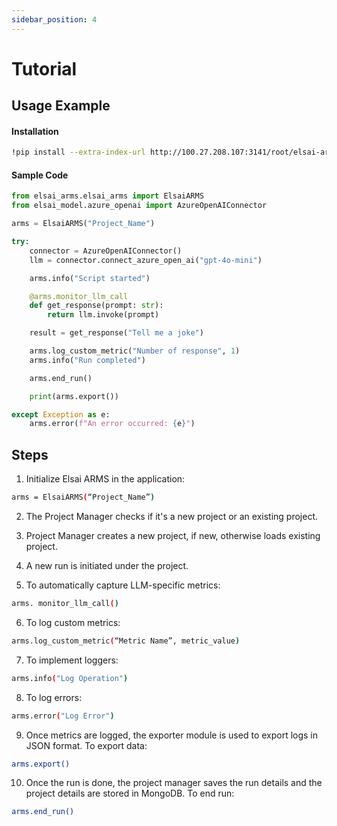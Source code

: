 ```yaml
---
sidebar_position: 4
---
```


# Tutorial

## Usage Example
#### Installation
```bash
!pip install --extra-index-url http://100.27.208.107:3141/root/elsai-arms/+simple/ --trusted-host 100.27.208.107 elsai-arms==0.1.0
```

#### Sample Code
```python
from elsai_arms.elsai_arms import ElsaiARMS
from elsai_model.azure_openai import AzureOpenAIConnector

arms = ElsaiARMS("Project_Name")

try:
    connector = AzureOpenAIConnector()
    llm = connector.connect_azure_open_ai("gpt-4o-mini")

    arms.info("Script started")

    @arms.monitor_llm_call
    def get_response(prompt: str):
        return llm.invoke(prompt)

    result = get_response("Tell me a joke")

    arms.log_custom_metric("Number of response", 1)
    arms.info("Run completed")

    arms.end_run()

    print(arms.export())

except Exception as e:
    arms.error(f"An error occurred: {e}")
```
## Steps
1. Initialize Elsai ARMS in the application: 
```bash
arms = ElsaiARMS(“Project_Name”) 
```
2. The Project Manager checks if it's a new project or an existing project. 

3. Project Manager creates a new project, if new, otherwise loads existing project. 

4. A new run is initiated under the project. 

5. To automatically capture LLM-specific metrics: 
```bash
arms. monitor_llm_call() 
```
6. To log custom metrics: 
```bash
arms.log_custom_metric(“Metric Name”, metric_value) 
```
7. To implement loggers:
```bash
arms.info("Log Operation")
```
8. To log errors:
```bash
arms.error("Log Error")
```
9. Once metrics are logged, the exporter module is used to export logs in JSON format. To export data:
```bash
arms.export()
```
10. Once the run is done, the project manager saves the run details and the project details are stored in MongoDB. To end run: 
```bash
arms.end_run() 
```
